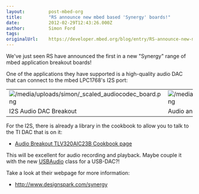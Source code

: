 ```yaml
---
layout:         post-mbed-org
title:          "RS announce new mbed based 'Synergy' boards!"
date:           2012-02-29T12:43:26.000Z
author:         Simon Ford
tags:           
originalUrl:    https://developer.mbed.org/blog/entry/RS-announce-new-mbed-based-Synergy-board/
---
```


<p>
  We've just seen RS have announced the first in a new "Synergy"
  range of mbed application breakout boards!
</p>
<p>
  One of the applications they have supported is a high-quality
  audio DAC that can connect to the mbed LPC1768's I2S port:
</p>
<table>
  <tr>
    <td>
      <img src=
      "https://developer.mbed.org/media/uploads/simon/_scaled_audiocodec_board.png"
      alt="/media/uploads/simon/_scaled_audiocodec_board.png"
      title="/media/uploads/simon/_scaled_audiocodec_board.png">
    </td>
    <td>
      <img src=
      "https://developer.mbed.org/media/uploads/simon/_scaled_animatroniclab_board2.png"
      alt="/media/uploads/simon/_scaled_animatroniclab_board2.png"
      title=
      "/media/uploads/simon/_scaled_animatroniclab_board2.png">
    </td>
  </tr>
  <tr>
    <td>
      I2S Audio DAC Breakout
    </td>
    <td>
      Audio and Power Driver Animatronic baseboard
    </td>
  </tr>
</table>
<p>
  For the I2S, there is already a library in the cookbook to allow
  you to talk to the TI DAC that is on it:
</p>
<ul>
  <li>
    <a href="http://mbed.org/cookbook/TLV320AIC23B">Audio Breakout
    TLV320AIC23B Cookbook page</a>
  </li>
</ul>
<p>
  This will be excellent for audio recording and playback. Maybe
  couple it with the new <a href="/handbook/USBAudio">USBAudio</a>
  class for a USB-DAC?!
</p>
<p>
  Take a look at their webpage for more information:
</p>
<ul>
  <li>
    <a href="http://www.designspark.com/synergy" rel=
    "nofollow">http://www.designspark.com/synergy</a>
  </li>
</ul>

